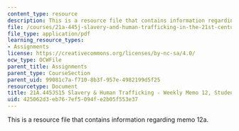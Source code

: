 ```yaml
---
content_type: resource
description: This is a resource file that contains information regarding memo 12a.
file: /courses/21a-445j-slavery-and-human-trafficking-in-the-21st-century-spring-2015/425062d3eb767ef5094fe2b05f553e37_MIT21A_445JS15_Memo12a.pdf
file_type: application/pdf
learning_resource_types:
- Assignments
license: https://creativecommons.org/licenses/by-nc-sa/4.0/
ocw_type: OCWFile
parent_title: Assignments
parent_type: CourseSection
parent_uid: 99081c7a-f710-8b3f-957e-4982199d5f25
resourcetype: Document
title: 21A.445JS15 Slavery & Human Trafficking - Weekly Memo 12, Student 4
uid: 425062d3-eb76-7ef5-094f-e2b05f553e37
---
```

This is a resource file that contains information regarding memo 12a.